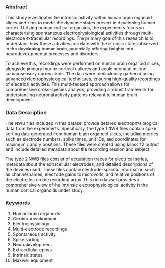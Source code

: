 ### Abstract

This study investigates the intrinsic activity within human brain organoid slices and aims to model the dynamic states present in developing human cortex. Utilizing human cortical organoids, the experiments focus on characterizing spontaneous electrophysiological activities through multi-electrode extracellular recordings. The primary goal of this research is to understand how these activities correlate with the intrinsic states observed in the developing human brain, potentially offering insights into neurodevelopmental processes and disorders.

To achieve this, recordings were performed on human brain organoid slices, alongside primary murine cortical cultures and acute neonatal murine somatosensory cortex slices. The data were meticulously gathered using advanced electrophysiological techniques, ensuring high-quality recordings of electrical activities. This multi-faceted approach allows for comprehensive cross-species analysis, providing a robust framework for understanding neuronal activity patterns relevant to human brain development.

### Data Description

The NWB files included in this dataset provide detailed electrophysiological data from the experiments. Specifically, the type 1 NWB files contain spike sorting data generated from human brain organoid slices, including metrics such as electrode numbers, spike times, unit IDs, and coordinates for maximum x and y positions. These files were created using kilosort2 output and include detailed metadata about the recording session and subject.

The type 2 NWB files consist of acquisition traces for electrical series, metadata about the extracellular electrodes, and detailed descriptions of the devices used. These files contain electrode-specific information such as channel names, electrode gains to microvolts, and relative positions of the electrodes on the recording array. This rich dataset provides a comprehensive view of the intrinsic electrophysiological activity in the human cortical organoids under study.

### Keywords

1. Human brain organoids
2. Cortical development
3. Electrophysiology
4. Multi-electrode recordings
5. Spontaneous activity
6. Spike sorting
7. Neurodevelopment
8. Extracellular ephys
9. Intrinsic states
10. Maxwell equipment